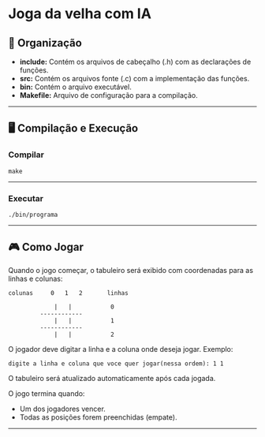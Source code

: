 # Joga da velha com IA


## 📂 Organização
-  **include:** Contém os arquivos de cabeçalho (.h) com as declarações de funções.
-  **src:** Contém os arquivos fonte (.c) com a implementação das funções.
-  **bin:** Contém o arquivo executável.
-  **Makefile:** Arquivo de configuração para a compilação.
---

## 🖥️ Compilação e Execução

### Compilar
```
make
```
---
### Executar
```
./bin/programa
```
---

## 🎮 Como Jogar

Quando o jogo começar, o tabuleiro será exibido com coordenadas para as linhas e colunas:

```
colunas     0   1   2       linhas

             |   |           0
         ------------
             |   |           1
         ------------
             |   |           2
```
O jogador deve digitar a linha e a coluna onde deseja jogar. Exemplo:

```
digite a linha e coluna que voce quer jogar(nessa ordem): 1 1
```
O tabuleiro será atualizado automaticamente após cada jogada.

O jogo termina quando:
- Um dos jogadores vencer.
- Todas as posições forem preenchidas (empate).

---
